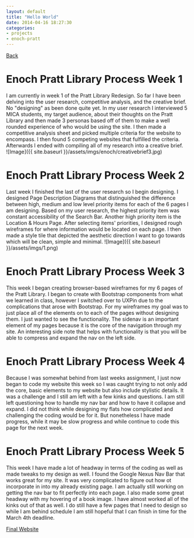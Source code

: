 ```yaml
---
layout: default
title: "Hello World"
date: 2014-04-16 18:27:30
categories:
- projects
- enoch-pratt
---
```


[Back](http://amcmicken.github.io/jekyll2/index.html)

# Enoch Pratt Library Process Week 1

I am currently in week 1 of the Pratt Library Redesign. So far I have been delving into the user research, competitive analysis, and the creative brief. No "designing" as been done quite yet. In my user research I interviewed 5 MICA students, my target audience, about their thoughts on the Pratt Library and then made 3 personas based off of them to make a well rounded experience of who would be using the site. I then made a competitive analysis sheet and picked multiple criteria for the website to encompass. I then found 5 competing websites that fulfilled the criteria. Afterwards I ended with compiling all of my research into a creative brief.<br>
![Image]({{ site.baseurl }}/assets/imgs/enoch/creativebrief3.jpg)

# Enoch Pratt Library Process Week 2

Last week I finished the last of the user research so I begin designing. I designed Page Description Diagrams that distinguished the difference between high, medium and low level priority items for each of the 6 pages I am designing. Based on my user research, the highest priority item was constant accessibility of the Search Bar. Another high priority item is the Location & Hours Page. After selecting items' priorities, I designed rough wireframes for where information would be located on each page. I then made a style tile that depicted the aesthetic direction I want to go towards which will be clean, simple and minimal.
![Image]({{ site.baseurl }}/assets/imgs/1.png)

# Enoch Pratt Library Process Week 3

This week I began creating browser-based wireframes for my 6 pages of the Pratt Library. I began to create with Bootstrap components from what we learned in class, however I switched over to UXPin due to the complications that arose with Bootstrap. For my wireframes my goal was to just place all of the elements on to each of the pages without designing them. I just wanted to see the functionality. The sidenav is an important element of my pages because it is the core of the navigation through my site. An interesting side note that helps with functionality is that you will be able to compress and expand the nav on the left side.

# Enoch Pratt Library Process Week 4

Because I was somewhat behind from last weeks assignment, I just now began to code my website this week so I was caught trying to not only add the core, basic elements to my website but also include stylistic details. It was a challenge and I still am left with a few kinks and questions. I am still left questioning how to handle my nav bar and how to have it collapse and expand. I did not think while designing my flats how complicated and challenging the coding would be for it. But nonetheless I have made progress, while it may be slow progress and while continue to code this page for the next week.

# Enoch Pratt Library Process Week 5

This week I have made a lot of headway in terms of the coding as well as made tweaks to my design as well. I found the Google Nexus Nav Bar that works great for my site. It was very complicated to figure out how ot incorporate in into my already existing page. I am actually still working on getting the nav bar to fit perfectly into each page. I also made some great headway with my hovering of a book image. I have almost worked all of the kinks out of that as well. I do still have a few pages that I need to design so while I am behind schedule I am still hopeful that I can finish in time for the March 4th deadline.

[Final Website](http://amcmicken.github.io/project-01/index.html)
